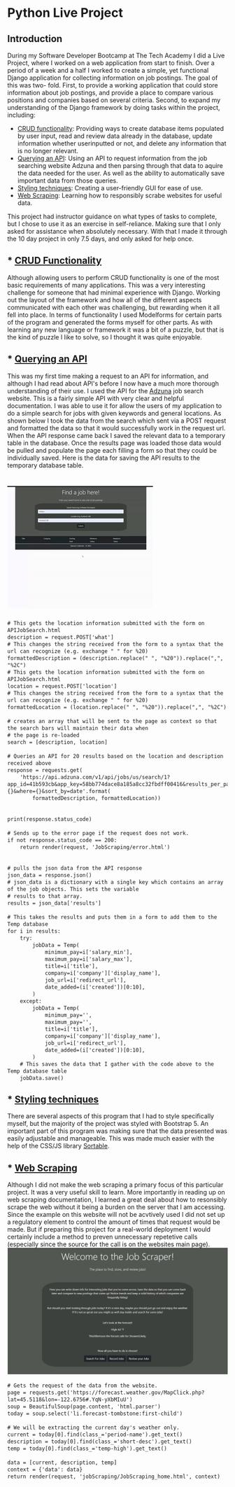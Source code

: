 # Python Live Project

## Introduction
During my Software Developer Bootcamp at The Tech Academy I did a Live Project, where I worked on a web application from start to finish.
Over a period of a week and a half I worked to create a simple, yet functional Django application for collecting information on job postings. The goal of this was two-
fold.
  First, to provide a working application that could store information about job postings, and provide a place to compare various positions and companies based 
  on several criteria. 
  Second, to expand my understanding of the Django framework by doing tasks within the project, including:
* [CRUD functionality](#CRUD-functionality): Providing ways to create database items populated by user input, read and review data already in the database, update information whether userinputted or not, and delete any information that is no longer relevant.
* [Querying an API](#query-API): Using an API to request information from the job searching website Adzuna and then parsing through that data to aquire the data needed for the user. As well as the ability to automatically save important data from those queries.
* [Styling techniques](#CSS-techniques): Creating a user-friendly GUI for ease of use.
* [Web Scraping](#web-scraping): Learning how to responsibly scrabe websites for useful data.
    
 This project had instructor guidance on what types of tasks to complete, but I chose to use it as an exercise in self-reliance. Making sure that I only asked for
 assistance when absolutely necessary. With that I made it through the 10 day project in only 7.5 days, and only asked for help once.
 
## * [CRUD Functionality](#CRUD-functionality)
  Although allowing users to perform CRUD functionality is one of the most basic requirements of many applications. This was a very interesting challenge for someone that had minimal experience with Django. Working out the layout of the framework and how all of the different aspects communicated with  each other was challenging, but rewarding when it all fell into place. In terms of functionality I used Modelforms for certain parts of the program and generated the forms myself for other parts. As with learning any new language or framework it was a bit of a puzzle, but that is the kind of puzzle I like to solve, so I thought it was quite enjoyable.

## * [Querying an API](#query-API)
  This was my first time making a request to an API for information, and although I had read about API's before I now have a much more thorough understanding of their use. I used the API for the [Adzuna](https://developer.adzuna.com/) job search website. This is a fairly simple API with very clear and helpful documentation. I was able to use it for allow the users of my application to do a simple search for jobs with given keywords and general locations. As shown below I took the data from the search which sent via a POST request and formatted the data so that it would successfully
    work in the request url. When the API response came back I saved the relevant data to a temporary table in the database. Once the results page was loaded those data would be pulled and populate the page each filling a form so that they could be individually saved. Here is the data for saving the API results to the temporary database table.
  # ![API search in action gif](API-search.gif)

    # This gets the location information submitted with the form on APIJobSearch.html
    description = request.POST['what']
    # This changes the string received from the form to a syntax that the url can recognize (e.g. exchange " " for %20)
    formattedDescription = (description.replace(" ", "%20")).replace(",", "%2C")
    # This gets the location information submitted with the form on APIJobSearch.html
    location = request.POST['location']
    # This changes the string received from the form to a syntax that the url can recognize (e.g. exchange " " for %20)
    formattedLocation = (location.replace(" ", "%20")).replace(",", "%2C")

    # creates an array that will be sent to the page as context so that the search bars will maintain their data when
    # the page is re-loaded
    search = [description, location]

    # Queries an API for 20 results based on the location and description received above
    response = requests.get(
        'https://api.adzuna.com/v1/api/jobs/us/search/1?app_id=41b593cb&app_key=58bb774dace8a185a8cc32fbdff00416&results_per_page=20&what={}&where={}&sort_by=date'.format(
            formattedDescription, formattedLocation))


    print(response.status_code)

    # Sends up to the error page if the request does not work.
    if not response.status_code == 200:
        return render(request, 'JobScraping/error.html')


    # pulls the json data from the API response
    json_data = response.json()
    # json_data is a dictionary with a single key which contains an array of the job objects. This sets the variable
    # results to that array.
    results = json_data['results']

    # This takes the results and puts them in a form to add them to the Temp database
    for i in results:
        try:
            jobData = Temp(
                minimum_pay=i['salary_min'],
                maximum_pay=i['salary_max'],
                title=i['title'],
                company=i['company']['display_name'],
                job_url=i['redirect_url'],
                date_added=(i['created'])[0:10],
            )
        except:
            jobData = Temp(
                minimum_pay='',
                maximum_pay='',
                title=i['title'],
                company=i['company']['display_name'],
                job_url=i['redirect_url'],
                date_added=(i['created'])[0:10],
            )
        # This saves the data that I gather with the code above to the Temp database table
        jobData.save()


 ## * [Styling techniques](#CSS-techniques)
  There are several aspects of this program that I had to style specifically myself, but the majority of the project was styled with Bootstrap 5.
  An important part of this program was making sure that the data presented was easily adjustable and manageable. This was made much easier with the help of the CSS/JS library [Sortable](https://github.com/SortableJS/Sortable).



 ## * [Web Scraping](#web-scraping)
  Although I did not make the web scraping a primary focus of this particular project. It was a very useful skill to learn. More importantly in reading up on web scraping documentation, I learned a great deal about how to resonsibly scrape the web without it being a burden on the server that I am accessing. Since the example on this website will not be acvtively used I did not set up a regulatory element to control the amount of times that request would be made. But if preparing this project for a real-world deployment I would certainly include a method to preven unnecessary repetetive calls (especially since the source for the call is on the websites main page).
![weather results display](Web-scraped-weather.png)

    # Gets the request of the data from the website.
    page = requests.get('https://forecast.weather.gov/MapClick.php?lat=45.5118&lon=-122.6756#.YqN-yXbMIuU')
    soup = BeautifulSoup(page.content, 'html.parser')
    today = soup.select('li.forecast-tombstone:first-child')

    # We will be extracting the current day's weather only.
    current = today[0].find(class_='period-name').get_text()
    description = today[0].find(class_='short-desc').get_text()
    temp = today[0].find(class_='temp-high').get_text()

    data = [current, description, temp]
    context = {'data': data}
    return render(request, 'jobScraping/JobScraping_home.html', context)
